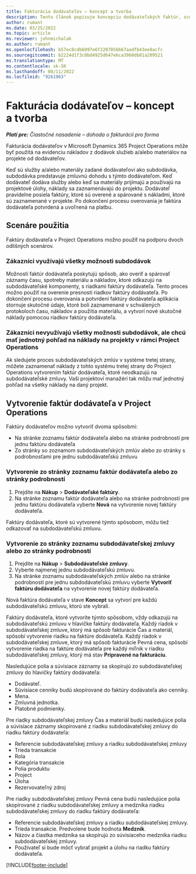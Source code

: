 ```yaml
---
title: Fakturácia dodávateľov – koncept a tvorba
description: Tento článok popisuje koncepciu dodávateľských faktúr, scenárov používania a vysvetľuje, ako vytvoriť faktúry dodávateľov v Microsoft Dynamics 365 Project Operations.
author: rumant
ms.date: 03/25/2022
ms.topic: article
ms.reviewer: johnmichalak
ms.author: rumant
ms.openlocfilehash: b57ec8cdb6097e6f2207056667aadfb43ee8acfc
ms.sourcegitcommit: b2224d1f3c0bd4925d647e6ca3960db81a209521
ms.translationtype: MT
ms.contentlocale: sk-SK
ms.lasthandoff: 08/11/2022
ms.locfileid: "9261963"
---
```

# <a name="vendor-invoicing---concept-and-creation"></a>Fakturácia dodávateľov – koncept a tvorba

_**Platí pre:** Čiastočné nasadenie – dohoda o fakturácii pro forma_

Fakturácia dodávateľov v Microsoft Dynamics 365 Project Operations môže byť použitá na evidenciu nákladov z dodávok služieb a/alebo materiálov na projekte od dodávateľov.

Keď sú služby a/alebo materiály zadané dodávateľovi ako subdodávka, subdodávka predstavuje zmluvnú dohodu s týmto dodávateľom. Keď dodávateľ dodáva služby alebo keď sa materiály prijímajú a používajú na projektové úlohy, náklady sa zaznamenávajú do projektu. Dodávateľ pravidelne posiela faktúry, ktoré sú overené a spárované s nákladmi, ktoré sú zaznamenané v projekte. Po dokončení procesu overovania je faktúra dodávateľa potvrdená a uvoľnená na platbu.

## <a name="scenarios-for-use"></a>Scenáre použitia

Faktúry dodávateľa v Project Operations možno použiť na podporu dvoch odlišných scenárov.

### <a name="customers-use-the-full-subcontracting-experiences"></a>Zákazníci využívajú všetky možnosti subdodávok

Možnosti faktúr dodávateľa poskytujú spôsob, ako overiť a spárovať záznamy času, spotreby materiálu a nákladov, ktoré odkazujú na subdodávateľské komponenty, s riadkami faktúry dodávateľa. Tento proces možno použiť na overenie presnosti riadkov faktúry dodávateľa. Po dokončení procesu overovania a potvrdení faktúry dodávateľa aplikácia stornuje skutočné údaje, ktoré boli zaznamenané v schválených protokoloch času, nákladov a použitia materiálu, a vytvorí nové skutočné náklady pomocou riadkov faktúry dodávateľa.

### <a name="customers-dont-use-the-full-subcontracting-experiences-but-want-to-have-a-unified-view-of-costs-on-projects-in-project-operations"></a>Zákazníci nevyužívajú všetky možnosti subdodávok, ale chcú mať jednotný pohľad na náklady na projekty v rámci Project Operations

Ak sledujete proces subdodávateľských zmlúv v systéme tretej strany, môžete zaznamenať náklady z tohto systému tretej strany do Project Operations vytvorením faktúr dodávateľa, ktoré neodkazujú na subdodávateľské zmluvy. Vaši projektoví manažéri tak môžu mať jednotný pohľad na všetky náklady na daný projekt.

## <a name="creation-of-vendor-invoices-in-project-operations"></a>Vytvorenie faktúr dodávateľa v Project Operations

Faktúry dodávateľov možno vytvoriť dvoma spôsobmi:

- Na stránke zoznamu faktúr dodávateľa alebo na stránke podrobností pre jednu faktúru dodávateľa
- Zo stránky so zoznamom subdodávateľských zmlúv alebo zo stránky s podrobnosťami pre jednu subdodávateľskú zmluvu

### <a name="creation-from-the-vendor-invoice-list-page-or-details-page"></a>Vytvorenie zo stránky zoznamu faktúr dodávateľa alebo zo stránky podrobností

1. Prejdite na **Nákup** \> **Dodávateľské faktúry**.
2. Na stránke zoznamu faktúr dodávateľa alebo na stránke podrobností pre jednu faktúru dodávateľa vyberte **Nová** na vytvorenie novej faktúry dodávateľa.

Faktúry dodávateľa, ktoré sú vytvorené týmto spôsobom, môžu tiež odkazovať na subdodávateľskú zmluvu.

### <a name="creation-from-the-subcontract-list-page-or-details-page"></a>Vytvorenie zo stránky zoznamu subdodávateľskej zmluvy alebo zo stránky podrobností

1. Prejdite na **Nákup** \> **Subdodávateľské zmluvy**.
2. Vyberte najmenej jednu subdodávateľskú zmluvu.
3. Na stránke zoznamu subdodávateľských zmlúv alebo na stránke podrobností pre jednu subdodávateľskú zmluvu vyberte **Vytvoriť faktúru dodávateľa** na vytvorenie novej faktúry dodávateľa.

Nová faktúra dodávateľa v stave **Koncept** sa vytvorí pre každú subdodávateľskú zmluvu, ktorú ste vybrali.

Faktúry dodávateľa, ktoré vytvoríte týmto spôsobom, vždy odkazujú na subdodávateľskú zmluvu v hlavičke faktúry dodávateľa. Každý riadok v subdodávateľskej zmluve, ktorý má spôsob fakturácie Čas a materiál, spôsobí vytvorenie riadku na faktúre dodávateľa. Každý riadok v subdodávateľskej zmluve, ktorý má spôsob fakturácie Pevná cena, spôsobí vytvorenie riadka na faktúre dodávateľa pre každý míľnik v riadku subdodávateľskej zmluvy, ktorý má stav **Pripravené na fakturáciu**.

Nasledujúce polia a súvisiace záznamy sa skopírujú zo subdodávateľskej zmluvy do hlavičky faktúry dodávateľa:

- Dodávateľ.
- Súvisiace cenníky budú skopírované do faktúry dodávateľa ako cenníky.
- Mena.
- Zmluvná jednotka.
- Platobné podmienky.

Pre riadky subdodávateľskej zmluvy Čas a materiál budú nasledujúce polia a súvisiace záznamy skopírované z riadku subdodávateľskej zmluvy do riadku faktúry dodávateľa:

- Referencie subdodávateľskej zmluvy a riadku subdodávateľskej zmluvy
- Trieda transakcie
- Rola
- Kategória transakcie
- Polia produktu
- Project
- Úloha
- Rezervovateľný zdroj

Pre riadky subdodávateľskej zmluvy Pevná cena budú nasledujúce polia skopírované z riadku subdodávateľskej zmluvy a medzníka riadku subdodávateľskej zmluvy do riadku faktúry dodávateľa:

- Referencie subdodávateľskej zmluvy a riadku subdodávateľskej zmluvy.
- Trieda transakcie. Predvolene bude hodnota **Medzník**.
- Názov a čiastka medzníka sa skopírujú zo súvisiaceho medzníka riadku subdodávateľskej zmluvy.
- Používateľ si bude môcť vybrať projekt a úlohu na riadku faktúry dodávateľa.

[!INCLUDE[footer-include](../../includes/footer-banner.md)]
